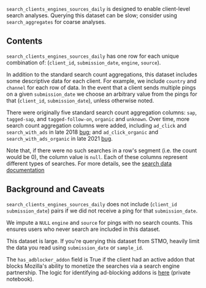 `search_clients_engines_sources_daily` is designed to enable client-level search analyses.
Querying this dataset can be slow;
consider using `search_aggregates` for coarse analyses.

## Contents

`search_clients_engines_sources_daily` has one row for each unique combination of:
(`client_id`, `submission_date`, `engine`, `source`).

In addition to the standard search count aggregations,
this dataset includes some descriptive data for each client.
For example, we include `country` and `channel` for each row of data.
In the event that a client sends multiple pings on a given `submission_date`
we choose an arbitrary value from the pings for that (`client_id`, `submission_date`),
unless otherwise noted.

There were originally five standard search count aggregation columns:
`sap`, `tagged-sap`, and `tagged-follow-on`, `organic` and `unknown`. Over time, more search count aggregation columns were added, including `ad_click` and `search_with_ads` in late 2018 [bug](https://bugzilla.mozilla.org/show_bug.cgi?id=1505411); and `ad_click_organic` and `search_with_ads_organic` in late 2021 [bug](https://bugzilla.mozilla.org/show_bug.cgi?id=1664849). 

Note that, if there were no such searches in a row's segment
(i.e. the count would be 0),
the column value is `null`.
Each of these columns represent different types of searches.
For more details, see the [search data documentation]

## Background and Caveats

`search_clients_engines_sources_daily` does not include
(`client_id` `submission_date`) pairs
if we did not receive a ping for that `submission_date`.

We impute a `NULL` `engine` and `source` for pings with no search counts.
This ensures users who never search are included in this dataset.

This dataset is large.
If you're querying this dataset from STMO,
heavily limit the data you read using `submission_date` or `sample_id`.

The `has_adblocker_addon` field is True if the client had an active addon that blocks Mozilla's ability to monetize the searches via a search engine partnership. The logic for identifying ad-blocking addons is [here](https://github.com/mozilla/search-adhoc-analysis/blob/master/monetization-blocking-addons/Monetization%20blocking%20addons.ipynb) (private notebook).

<!--
#### Further Reading
-->

[search data documentation]: ../../search.md
